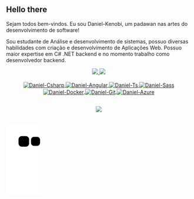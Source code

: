 ## Hello there
<p>Sejam todos bem-vindos. Eu sou Daniel-Kenobi, um padawan nas artes do desenvolvimento de software!</p>
<p>Sou estudante de Análise e desenvolvimento de sistemas, possuo diversas habilidades com criação e desenvolvimento de Aplicações Web. Possuo maior expertise em C# .NET backend e no momento trabalho como desenvolvedor backend.</p>

<div align="center">
  <a href="https://github.com/daniel-kenobi">
  <img height="180em" src="https://github-readme-stats.vercel.app/api?username=daniel-kenobi&show_icons=true&theme=tokyonight&include_all_commits=true&count_private=true"/>
  <img height="180em" src="https://github-readme-stats.vercel.app/api/top-langs/?username=daniel-kenobi&layout=compact&langs_count=7&theme=tokyonight"/>
</div>
<div align="center"><br>
  <img align="center" alt="Daniel-Csharp" height="30" width="40" src="https://cdn.jsdelivr.net/gh/devicons/devicon/icons/csharp/csharp-original.svg">
  <img align="center" alt="Daniel-Angular" height="30" width="40" src="https://cdn.jsdelivr.net/gh/devicons/devicon/icons/angularjs/angularjs-original.svg">
  <img align="center" alt="Daniel-Ts" height="30" width="40" src="https://cdn.jsdelivr.net/gh/devicons/devicon/icons/typescript/typescript-original.svg">
  <img align="center" alt="Daniel-Sass" height="30" width="40" src="https://cdn.jsdelivr.net/gh/devicons/devicon/icons/sass/sass-original.svg">
  <img align="center" alt="Daniel-Docker" height="30" width="40" src="https://cdn.jsdelivr.net/gh/devicons/devicon/icons/docker/docker-original.svg">
  <img align="center" alt="Daniel-Git" height="30" width="40" src="https://cdn.jsdelivr.net/gh/devicons/devicon/icons/git/git-original.svg">
  <img align="center" alt="Daniel-Azure" height="30" width="40" src="https://cdn.jsdelivr.net/gh/devicons/devicon/icons/azure/azure-original.svg">
</div>
  
  ##
 
<div align="center"> 
  <a href="https://www.linkedin.com/in/daniel-felipe-a712821b4/" target="_blank"><img src="https://img.shields.io/badge/-LinkedIn-%230077B5?style=for-the-badge&logo=linkedin&logoColor=white" target="_blank"></a> 
</div>

##

![Snake Animation](https://github.com/daniel-kenobi/daniel-kenobi/blob/output/github-contribution-grid-snake.svg)
